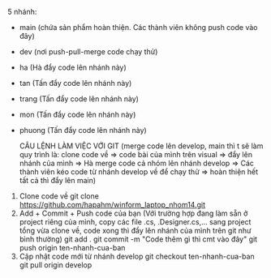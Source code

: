 5 nhánh: 
- main (chứa sản phẩm hoàn thiện. Các thành viên không push code vào đây)
- dev (nơi push-pull-merge code chạy thử)
- ha (Hà đẩy code lên nhánh này)
- tan (Tấn đẩy code lên nhánh này)
- trang (Tấn đẩy code lên nhánh này)
- mon (Tấn đẩy code lên nhánh này)
- phuong (Tấn đẩy code lên nhánh này)

  CÂU LỆNH LÀM VIỆC VỚI GIT
  (merge code lên develop, main thì t sẽ làm
  quy trình là: clone code về => code bài của mình trên visual
  => đẩy lên nhánh của mình => Hà merge code cả nhóm lên nhánh develop
  => Các thành viên kéo code từ nhánh develop về để chạy thử
  => hoàn thiện hết tất cả thì đẩy lên main)
1. Clone code về
  git clone https://github.com/hapahm/winform_laptop_nhom14.git
2. Add + Commit + Push code của bạn
   (Với trường hợp đang làm sẵn ở project riêng của mình,
   copy các file .cs, .Designer.cs,... sang project tổng vừa clone về,
   code xong thì đẩy lên nhánh của mình trên git như bình thường)
   git add .
   git commit -m "Code thêm gì thì cmt vào đây"
   git push origin ten-nhanh-cua-ban
4. Cập nhật code mới từ nhánh develop
   git checkout ten-nhanh-cua-ban
   git pull origin develop

